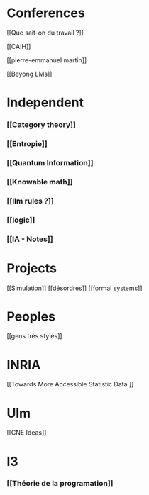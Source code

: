 # Conferences

[[Que sait-on du travail ?]]

[[CAIH]]

[[pierre-emmanuel martin]]

[[Beyong LMs]]


# Independent 

### [[Category theory]]

### [[Entropie]]

### [[Quantum Information]]

### [[Knowable math]]

### [[llm rules ?]]

### [[logic]]

### [[IA - Notes]]

# Projects

[[Simulation]]
[[désordres]]
[[formal systems]]

# Peoples

[[gens très stylés]]

# INRIA

[[Towards More Accessible Statistic Data ]]

# Ulm

[[CNE Ideas]]

# l3

### [[Théorie de la programation]]
